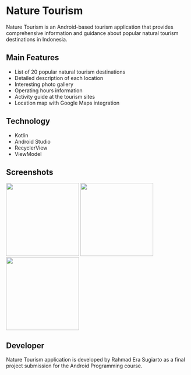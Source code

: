 # Nature Tourism

Nature Tourism is an Android-based tourism application that provides comprehensive information and guidance about popular natural tourism destinations in Indonesia.

## Main Features

- List of 20 popular natural tourism destinations
- Detailed description of each location
- Interesting photo gallery
- Operating hours information
- Activity guide at the tourism sites
- Location map with Google Maps integration

## Technology

- Kotlin
- Android Studio
- RecyclerView
- ViewModel

## Screenshots

<img src="1.jpg" width="200"> <img src="2.jpg" width="200"> <img src="3.jpg" width="200">

## Developer

Nature Tourism application is developed by Rahmad Era Sugiarto as a final project submission for the Android Programming course.
